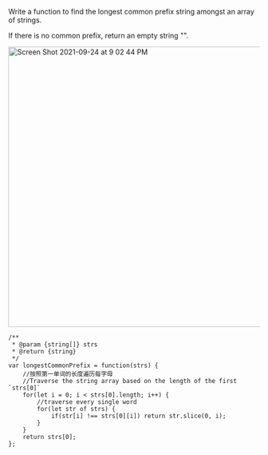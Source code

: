 Write a function to find the longest common prefix string amongst an array of strings.

If there is no common prefix, return an empty string "".


<img width="561" alt="Screen Shot 2021-09-24 at 9 02 44 PM" src="https://user-images.githubusercontent.com/37787994/134757223-80983f82-3ee3-4b29-8e38-2377b7cf3929.png">


```JS
/**
 * @param {string[]} strs
 * @return {string}
 */
var longestCommonPrefix = function(strs) {
    //按照第一单词的长度遍历每字母
    //Traverse the string array based on the length of the first `strs[0]`
    for(let i = 0; i < strs[0].length; i++) {
        //traverse every single word
        for(let str of strs) { 
            if(str[i] !== strs[0][i]) return str.slice(0, i);
        }
    }
    return strs[0];
};
``` 
